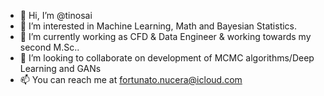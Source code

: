 - 👋 Hi, I’m @tinosai 
- 👀 I’m interested in Machine Learning, Math and Bayesian Statistics.
- 🌱 I’m currently working as CFD & Data Engineer & working towards my second M.Sc..
- 💞️ I’m looking to collaborate on development of MCMC algorithms/Deep Learning and GANs
- 📫 You can reach me at fortunato.nucera@icloud.com

<!---
tinosai/tinosai is a ✨ special ✨ repository because its `README.md` (this file) appears on your GitHub profile.
You can click the Preview link to take a look at your changes.
--->
